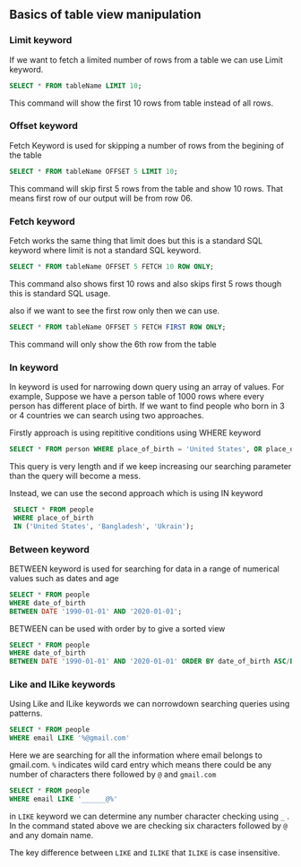 ## **Basics of table view manipulation**

### Limit keyword

If we want to fetch a limited number of rows from a table we can use Limit keyword.

```sql
SELECT * FROM tableName LIMIT 10;
```

This command will show the first 10 rows from table instead of all rows.

### Offset keyword

Fetch Keyword is used for skipping a number of rows from the begining of the table

```sql
SELECT * FROM tableName OFFSET 5 LIMIT 10;
```
This command will skip first 5 rows from the table and show 10 rows. That means first row of our output will be from row 06.

### Fetch keyword

Fetch works the same thing that limit does but this is a standard SQL keyword where limit is not a standard SQL keyword.

```sql
SELECT * FROM tableName OFFSET 5 FETCH 10 ROW ONLY;
```
This command also shows first 10 rows and also skips first 5 rows though this is standard SQL usage.

also if we want to see the first row only then we can use.

```sql
SELECT * FROM tableName OFFSET 5 FETCH FIRST ROW ONLY;
```
This command will only show the 6th row from the table

### In keyword

In keyword is used for narrowing down query using an array of values. For example, Suppose we have a person table of 1000 rows where every person has different place of birth. If we want to find people who born in 3 or 4 countries we can search using two approaches.

Firstly approach is using repititive conditions using WHERE keyword

```sql
SELECT * FROM person WHERE place_of_birth = 'United States', OR place_of_birth = 'Bangladesh' OR place_of_birth = 'Ukraine';
```

This query is very length and if we keep increasing our searching parameter than the query will become a mess.

Instead, we can use the second approach which is using IN keyword

```sql
 SELECT * FROM people 
 WHERE place_of_birth
 IN ('United States', 'Bangladesh', 'Ukrain'); 
```

### Between keyword

BETWEEN keyword is used for searching for data in a range of numerical values such as dates and age

```sql
SELECT * FROM people 
WHERE date_of_birth
BETWEEN DATE '1990-01-01' AND '2020-01-01'; 
```
BETWEEN can be used with order by to give a sorted view

```sql
SELECT * FROM people 
WHERE date_of_birth
BETWEEN DATE '1990-01-01' AND '2020-01-01' ORDER BY date_of_birth ASC/DESC; 
```

### Like and ILike keywords

Using Like and ILike keywords we can norrowdown searching queries using patterns.

```sql
SELECT * FROM people 
WHERE email LIKE '%@gmail.com'
```
Here we are searching for all the information where email belongs to gmail.com. `%` indicates wild card entry which means there could be any number of characters there followed by `@` and `gmail.com`

```sql
SELECT * FROM people 
WHERE email LIKE '______@%'
```
in `LIKE` keyword we can determine any number character checking using `_` .
In the command stated above we are checking six characters followed by `@` and any domain name.

The key difference between `LIKE` and `ILIKE` that `ILIKE` is case insensitive.
